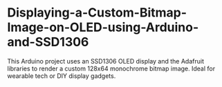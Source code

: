 # Displaying-a-Custom-Bitmap-Image-on-OLED-using-Arduino-and-SSD1306
This Arduino project uses an SSD1306 OLED display and the Adafruit libraries to render a custom 128x64 monochrome bitmap image. Ideal for wearable tech or DIY display gadgets.
